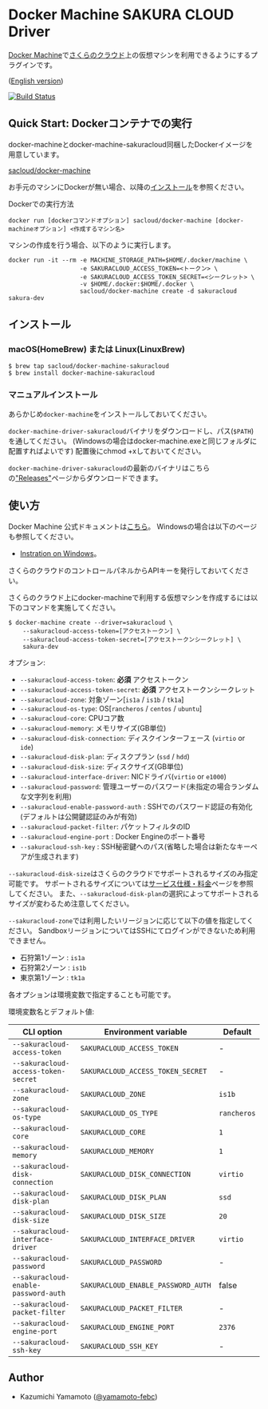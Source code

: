 # Docker Machine SAKURA CLOUD Driver

[Docker Machine](https://docs.docker.com/machine/)で[さくらのクラウド](http://cloud.sakura.ad.jp)上の仮想マシンを利用できるようにするプラグインです。

([English version](README.en.md))

[![Build Status](https://travis-ci.org/sacloud/docker-machine-sakuracloud.svg?branch=master)](https://travis-ci.org/sacloud/docker-machine-sakuracloud)

## Quick Start: Dockerコンテナでの実行

docker-machineとdocker-machine-sakuracloud同梱したDockerイメージを用意しています。

[sacloud/docker-machine](https://hub.docker.com/r/sacloud/docker-machine/)

お手元のマシンにDockerが無い場合、以降の[インストール](#インストール)を参照ください。

Dockerでの実行方法

```bash:書式
docker run [dockerコマンドオプション] sacloud/docker-machine [docker-machineオプション] <作成するマシン名>
```

マシンの作成を行う場合、以下のように実行します。

```bash:コマンド例
docker run -it --rm -e MACHINE_STORAGE_PATH=$HOME/.docker/machine \
                    -e SAKURACLOUD_ACCESS_TOKEN=<トークン> \
                    -e SAKURACLOUD_ACCESS_TOKEN_SECRET=<シークレット> \
                    -v $HOME/.docker:$HOME/.docker \
                    sacloud/docker-machine create -d sakuracloud sakura-dev
```

## インストール

### macOS(HomeBrew) または Linux(LinuxBrew)

    $ brew tap sacloud/docker-machine-sakuracloud
    $ brew install docker-machine-sakuracloud

### マニュアルインストール

あらかじめ`docker-machine`をインストールしておいてください。

`docker-machine-driver-sakuracloud`バイナリをダウンロードし、パス(`$PATH`)を通してください。
(Windowsの場合はdocker-machine.exeと同じフォルダに配置すればよいです)
配置後にchmod +xしておいてください。

`docker-machine-driver-sakuracloud`の最新のバイナリはこちらの["Releases"](https://github.com/sacloud/docker-machine-sakuracloud/releases/latest)ページからダウンロードできます。

## 使い方

Docker Machine 公式ドキュメントは[こちら](https://docs.docker.com/machine/)。
Windowsの場合は以下のページも参照してください。
 - [Instration on Windows](http://docs.docker.com/engine/installation/windows/)。


さくらのクラウドのコントロールパネルからAPIキーを発行しておいてください。

さくらのクラウド上にdocker-machineで利用する仮想マシンを作成するには以下のコマンドを実施してください。

```
$ docker-machine create --driver=sakuracloud \
    --sakuracloud-access-token=[アクセストークン] \
    --sakuracloud-access-token-secret=[アクセストークンシークレット] \
    sakura-dev
```

オプション:

 - `--sakuracloud-access-token`: **必須** アクセストークン
 - `--sakuracloud-access-token-secret`: **必須** アクセストークンシークレット
 - `--sakuracloud-zone`: 対象ゾーン[`is1a` / `is1b` / `tk1a`]
 - `--sakuracloud-os-type`: OS[`rancheros` / `centos` / `ubuntu`]
 - `--sakuracloud-core`: CPUコア数
 - `--sakuracloud-memory`: メモリサイズ(GB単位)
 - `--sakuracloud-disk-connection`: ディスクインターフェース (`virtio` or `ide`)
 - `--sakuracloud-disk-plan`: ディスクプラン (`ssd` / `hdd`)
 - `--sakuracloud-disk-size`: ディスクサイズ(GB単位)
 - `--sakuracloud-interface-driver`: NICドライバ(`virtio` or `e1000`)
 - `--sakuracloud-password`: 管理ユーザーのパスワード(未指定の場合ランダムな文字列を利用)
 - `--sakuracloud-enable-password-auth` : SSHでのパスワード認証の有効化(デフォルトは公開鍵認証のみが有効)
 - `--sakuracloud-packet-filter`: パケットフィルタのID
 - `--sakuracloud-engine-port` : Docker Engineのポート番号
 - `--sakuracloud-ssh-key` : SSH秘密鍵へのパス(省略した場合は新たなキーペアが生成されます)

`--sakuracloud-disk-size`はさくらのクラウドでサポートされるサイズのみ指定可能です。
サポートされるサイズについては[サービス仕様・料金](http://cloud.sakura.ad.jp/specification.php)ページを参照してください。
また、`--sakuracloud-disk-plan`の選択によってサポートされるサイズが変わるため注意してください。

`--sakuracloud-zone`では利用したいリージョンに応じて以下の値を指定してください。
SandboxリージョンについてはSSHにてログインができないため利用できません。

 - 石狩第1ゾーン : `is1a`
 - 石狩第2ゾーン : `is1b`
 - 東京第1ゾーン : `tk1a`


各オプションは環境変数で指定することも可能です。


環境変数名とデフォルト値:

| CLI option                           | Environment variable              | Default                  |
|--------------------------------------|-----------------------------------|--------------------------|
| `--sakuracloud-access-token`         | `SAKURACLOUD_ACCESS_TOKEN`        | -                        |
| `--sakuracloud-access-token-secret`  | `SAKURACLOUD_ACCESS_TOKEN_SECRET` | -                        |
| `--sakuracloud-zone`                 | `SAKURACLOUD_ZONE`                | `is1b`                   |
| `--sakuracloud-os-type`              | `SAKURACLOUD_OS_TYPE`             | `rancheros`              |
| `--sakuracloud-core`                 | `SAKURACLOUD_CORE`                | `1`                      |
| `--sakuracloud-memory`               | `SAKURACLOUD_MEMORY`              | `1`                      |
| `--sakuracloud-disk-connection`      | `SAKURACLOUD_DISK_CONNECTION`     | `virtio`                 |
| `--sakuracloud-disk-plan`            | `SAKURACLOUD_DISK_PLAN`           | `ssd`                    |
| `--sakuracloud-disk-size`            | `SAKURACLOUD_DISK_SIZE`           | `20`                     |
| `--sakuracloud-interface-driver`     | `SAKURACLOUD_INTERFACE_DRIVER`    | `virtio`                 |
| `--sakuracloud-password`             | `SAKURACLOUD_PASSWORD`            | -                        |
| `--sakuracloud-enable-password-auth` | `SAKURACLOUD_ENABLE_PASSWORD_AUTH`| false                    |
| `--sakuracloud-packet-filter`        | `SAKURACLOUD_PACKET_FILTER`       | -                        |
| `--sakuracloud-engine-port`          | `SAKURACLOUD_ENGINE_PORT`         | `2376`                   |
| `--sakuracloud-ssh-key`              | `SAKURACLOUD_SSH_KEY`             | -                        |

## Author

* Kazumichi Yamamoto ([@yamamoto-febc](https://github.com/yamamoto-febc))
